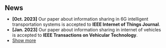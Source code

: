 <h1 id="news"></h1>

<h2 style="margin: 60px 0px 10px;">News</h2>

<ul>
<li><strong>[Oct. 2023]</strong> Our paper about information sharing in 6G intelligent transportation systems is accepted to <strong>IEEE Internet of Things Journal</strong>.</li>
<li><strong>[Jan. 2023]</strong> Our paper about information sharing in internet of vehicles is accepted to <strong>IEEE Transactions on Vehicular Technology</strong>.</li>

<li> <a href="javascript:toggle_vis('newsmore')">Show more</a> </li>
<div id="newsmore" style="display:none"> 
  <li><strong>[Aug. 2021]</strong> I became a Ph.D. student at the Xidian University.</li>
</div>

</ul>
